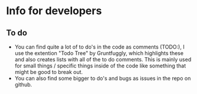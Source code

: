 # Info for developers

## To do
- You can find quite a lot of to do's in the code as comments (TODO:), I use the extention "Todo Tree" by Gruntfuggly, which highlights these and also creates lists with all of the to do comments. This is mainly used for small things / specific things inside of the code like something that might be good to break out.
- You can also find some bigger to do's and bugs as issues in the repo on github.
